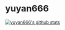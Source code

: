 # yuyan666

[![yuyan666's github stats](https://github-readme-stats.vercel.app/api?username=wangyuyan666&show_icons=true&theme=tokyonight)](https://github.com/wangyuyan666)

